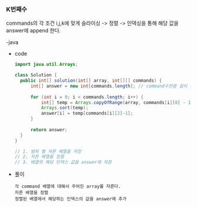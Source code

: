 ### K번째수

commands의 각 조건 i,j,k에 맞게 슬라이싱 -> 정렬 -> 인덱싱을 통해 해당 값을 answer에 append 한다.

-java

- code
  ``` java
  import java.util.Arrays;

  class Solution {
    public int[] solution(int[] array, int[][] commands) {
        int[] answer = new int[commands.length]; // command수만큼 길이 지정
        
        for (int i = 0; i < commands.length; i++) {
            int[] temp = Arrays.copyOfRange(array, commands[i][0] - 1, commands[i][1]);
            Arrays.sort(temp);
            answer[i] = temp[commands[i][2]-1];
        }
        
        return answer;
    }
  }
  
  // 1. 범위 별 자른 배열을 저장
  // 2. 자른 배열을 정렬
  // 3. 배열의 해당 인덱스 값을 answer에 저장
  ```
- 풀이
  ```
  각 command 배열에 대해서 주어진 array를 자른다.
  자른 배열을 정렬
  정렬된 배열에서 해당하는 인덱스의 값을 answer에 추가
  ```

